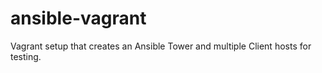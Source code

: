 # ansible-vagrant
Vagrant setup that creates an Ansible Tower and multiple Client hosts for testing.
